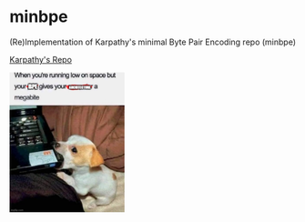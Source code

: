 # minbpe
(Re)Implementation of Karpathy's minimal Byte Pair Encoding repo (minbpe)

[Karpathy's Repo](https://github.com/karpathy/minbpe)

<img src="assets/megabyte.jpg" width=40% height=40%>